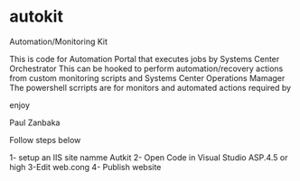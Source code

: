 # autokit

Automation/Monitoring Kit

This is code for Automation Portal that executes jobs by Systems Center Orchestrator
This can be hooked to perform automation/recovery actions from custom monitoring  scripts and Systems Center Operations Mamager
The powershell scrripts are for monitors and automated actions required by 

enjoy

Paul Zanbaka


Follow steps below

1- setup an IIS site namme Autkit
2- Open Code in Visual Studio ASP.4.5 or high
3-Edit web.cong
4- Publish website
